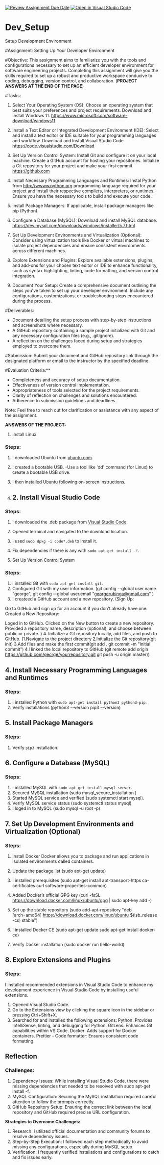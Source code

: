 [![Review Assignment Due Date](https://classroom.github.com/assets/deadline-readme-button-24ddc0f5d75046c5622901739e7c5dd533143b0c8e959d652212380cedb1ea36.svg)](https://classroom.github.com/a/vbnbTt5m)
[![Open in Visual Studio Code](https://classroom.github.com/assets/open-in-vscode-718a45dd9cf7e7f842a935f5ebbe5719a5e09af4491e668f4dbf3b35d5cca122.svg)](https://classroom.github.com/online_ide?assignment_repo_id=15240361&assignment_repo_type=AssignmentRepo)
# Dev_Setup
Setup Development Environment

#Assignment: Setting Up Your Developer Environment

#Objective:
This assignment aims to familiarize you with the tools and configurations necessary to set up an efficient developer environment for software engineering projects. Completing this assignment will give you the skills required to set up a robust and productive workspace conducive to coding, debugging, version control, and collaboration. (**PROJECT ANSWERS AT THE END OF THE PAGE**)

#Tasks:

1. Select Your Operating System (OS):
   Choose an operating system that best suits your preferences and project requirements. Download and Install Windows 11. https://www.microsoft.com/software-download/windows11  
2. Install a Text Editor or Integrated Development Environment (IDE):
   Select and install a text editor or IDE suitable for your programming languages and workflow. Download and Install Visual Studio Code. https://code.visualstudio.com/Download
3. Set Up Version Control System:
   Install Git and configure it on your local machine. Create a GitHub account for hosting your repositories. Initialize a Git repository for your project and make your first commit. https://github.com

4. Install Necessary Programming Languages and Runtimes:
  Instal Python from http://wwww.python.org programming language required for your project and install their respective compilers, interpreters, or runtimes. Ensure you have the necessary tools to build and execute your code.

5. Install Package Managers:
   If applicable, install package managers like pip (Python).

6. Configure a Database (MySQL):
   Download and install MySQL database. https://dev.mysql.com/downloads/windows/installer/5.7.html

7. Set Up Development Environments and Virtualization (Optional):
   Consider using virtualization tools like Docker or virtual machines to isolate project dependencies and ensure consistent environments across different machines.

8. Explore Extensions and Plugins:
   Explore available extensions, plugins, and add-ons for your chosen text editor or IDE to enhance functionality, such as syntax highlighting, linting, code formatting, and version control integration.

9. Document Your Setup:
    Create a comprehensive document outlining the steps you've taken to set up your developer environment. Include any configurations, customizations, or troubleshooting steps encountered during the process. 

#Deliverables:
- Document detailing the setup process with step-by-step instructions and screenshots where necessary.
- A GitHub repository containing a sample project initialized with Git and any necessary configuration files (e.g., .gitignore).
- A reflection on the challenges faced during setup and strategies employed to overcome them.

#Submission:
Submit your document and GitHub repository link through the designated platform or email to the instructor by the specified deadline.

#Evaluation Criteria:**
- Completeness and accuracy of setup documentation.
- Effectiveness of version control implementation.
- Appropriateness of tools selected for the project requirements.
- Clarity of reflection on challenges and solutions encountered.
- Adherence to submission guidelines and deadlines.

Note: Feel free to reach out for clarification or assistance with any aspect of the assignment.

**ANSWERS OF THE PROJECT:**

1. Install Linux
### Steps:
 1. I downloaded Ubuntu from [ubuntu.com](https://ubuntu.com/download).
 2. I created a bootable USB. -Use a tool like 'dd' command (for Linux) to create a bootable USB drive.
 3. I then installed Ubuntu following on-screen instructions.

2. ## 2. Install Visual Studio Code
### Steps:
1. I downloaded the .deb package from [Visual Studio Code](https://code.visualstudio.com/Download).
2. Opened terminal and navigated to the download location.
3. I used `sudo dpkg -i code*.deb` to install it.
4. Fix dependencies if there is any with  `sudo apt-get install -f`.

 3. Set Up Version Control System
### Steps:
1. i installed Git with `sudo apt-get install git`.
2. Configured Git with my user information. (git config --global user.name "george",
git config --global user.email "georgerubinga@gmail.com"
)
3. I createed a GitHub account and a new repository. (Sign Up:

Go to GitHub and sign up for an account if you don’t already have one.
Created a New Repository:

Loged in to GitHub.
Clicked on the New button to create a new repository.
Provided a repository name, description (optional), and choose between public or private.
)
4. Initialize a Git repository locally, add files, and push to GitHub. (1.Navigate to the project directory
2.Initialize the Git repository(git init)
3.Add files and make the first commit(git add .
git commit -m "Initial commit")
4.I linked the local repository to GitHub (git remote add origin https://github.com/george/yourrepository.git
git push -u origin master))


## 4. Install Necessary Programming Languages and Runtimes
### Steps:
1. I installed Python with `sudo apt-get install python3 python3-pip`.
2. Verify installations (python3 --version
pip3 --version)

## 5. Install Package Managers
### Steps:
 1. Verify `pip3` installation.


## 6. Configure a Database (MySQL)
### Steps:
1. I installed MySQL with `sudo apt-get install mysql-server`.
2. Secured MySQL installation (sudo mysql_secure_installation
)
3. Started MySQL service and verified (sudo systemctl start mysql).
4. Verify MySQL service status (sudo systemctl status mysql)
5. I loged in to MySQL (sudo mysql -u root -p)

## 7. Set Up Development Environments and Virtualization (Optional)
### Steps:
1. Install Docker
Docker allows you to package and run applications in isolated environments called containers.

1. Update the package list (sudo apt-get update)
2. I installed prerequisites (sudo apt-get install apt-transport-https ca-certificates curl software-properties-common)
3. Added Docker’s official GPG key (curl -fsSL https://download.docker.com/linux/ubuntu/gpg | sudo apt-key add -)
4. Set up the stable repository (sudo add-apt-repository "deb [arch=amd64] https://download.docker.com/linux/ubuntu $(lsb_release -cs) stable")
5. I installed Docker CE (sudo apt-get update
sudo apt-get install docker-ce)
6. Verify Docker installation (sudo docker run hello-world)

## 8. Explore Extensions and Plugins
### Steps:
I installed recommended extensions in Visual Studio Code to enhance my development experience in Visual Studio Code by installing useful extensions.

1. Opened Visual Studio Code.
2. Go to the Extensions view by clicking the square icon in the sidebar or pressing Ctrl+Shift+X.
3. Searched for and installed the following extensions:
Python: Provides IntelliSense, linting, and debugging for Python.
GitLens: Enhances Git capabilities within VS Code.
Docker: Adds support for Docker containers.
Prettier - Code formatter: Ensures consistent code formatting.

## Reflection
### Challenges:

1. Dependency Issues: While installing Visual Studio Code, there were missing dependencies that needed to be resolved with sudo apt-get install -f.
2. MySQL Configuration: Securing the MySQL installation required careful attention to follow the prompts correctly.
3. GitHub Repository Setup: Ensuring the correct link between the local repository and GitHub required precise URL configuration.


**Strategies to Overcome Challenges:**
1. Research: I utilized official documentation and community forums to resolve dependency issues.
2. Step-by-Step Execution: I followed each step methodically to avoid missing any configurations, especially during MySQL setup.
3. Verification: I frequently verified installations and configurations to catch and fix issues early.

